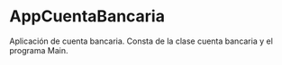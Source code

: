# AppCuentaBancaria
Aplicación de cuenta bancaria.
Consta de la clase cuenta bancaria y el programa Main.
